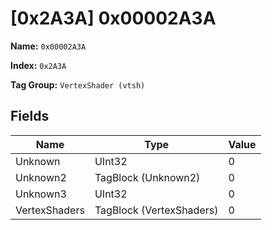 # [0x2A3A] 0x00002A3A

**Name:** ```0x00002A3A```

**Index:** ```0x2A3A```

**Tag Group:** ```VertexShader (vtsh)```

## Fields

Name	| Type	| Value
---	|---	|---	|
Unknown	|UInt32	|0
Unknown2	|TagBlock (Unknown2)	|0
Unknown3	|UInt32	|0
VertexShaders	|TagBlock (VertexShaders)	|0


